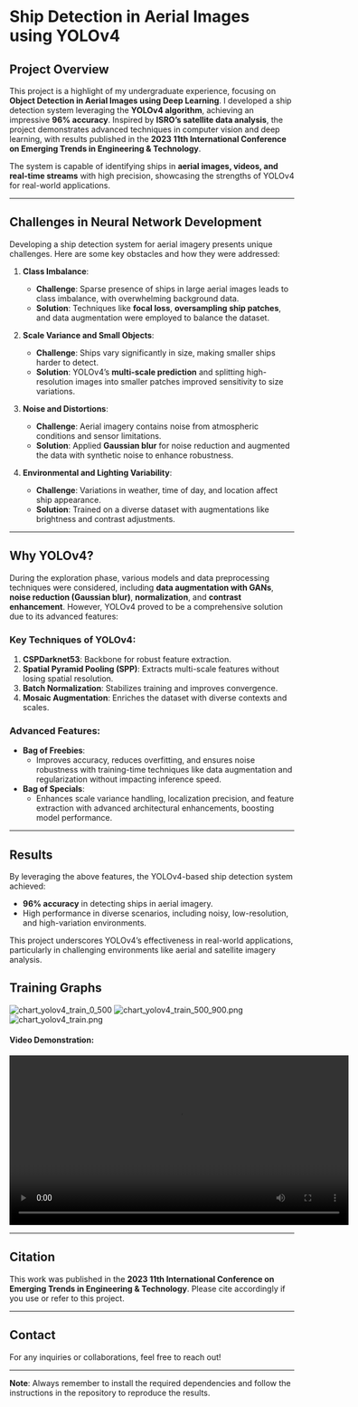 # Ship Detection in Aerial Images using YOLOv4

## Project Overview
This project is a highlight of my undergraduate experience, focusing on **Object Detection in Aerial Images using Deep Learning**. I developed a ship detection system leveraging the **YOLOv4 algorithm**, achieving an impressive **96% accuracy**. Inspired by **ISRO’s satellite data analysis**, the project demonstrates advanced techniques in computer vision and deep learning, with results published in the **2023 11th International Conference on Emerging Trends in Engineering & Technology**.

The system is capable of identifying ships in **aerial images, videos, and real-time streams** with high precision, showcasing the strengths of YOLOv4 for real-world applications.

---

## Challenges in Neural Network Development
Developing a ship detection system for aerial imagery presents unique challenges. Here are some key obstacles and how they were addressed:

1. **Class Imbalance**:
   - **Challenge**: Sparse presence of ships in large aerial images leads to class imbalance, with overwhelming background data.
   - **Solution**: Techniques like **focal loss**, **oversampling ship patches**, and data augmentation were employed to balance the dataset.

2. **Scale Variance and Small Objects**:
   - **Challenge**: Ships vary significantly in size, making smaller ships harder to detect.
   - **Solution**: YOLOv4’s **multi-scale prediction** and splitting high-resolution images into smaller patches improved sensitivity to size variations.

3. **Noise and Distortions**:
   - **Challenge**: Aerial imagery contains noise from atmospheric conditions and sensor limitations.
   - **Solution**: Applied **Gaussian blur** for noise reduction and augmented the data with synthetic noise to enhance robustness.

4. **Environmental and Lighting Variability**:
   - **Challenge**: Variations in weather, time of day, and location affect ship appearance.
   - **Solution**: Trained on a diverse dataset with augmentations like brightness and contrast adjustments.

---

## Why YOLOv4?
During the exploration phase, various models and data preprocessing techniques were considered, including **data augmentation with GANs**, **noise reduction (Gaussian blur)**, **normalization**, and **contrast enhancement**. However, YOLOv4 proved to be a comprehensive solution due to its advanced features:

### Key Techniques of YOLOv4:
1. **CSPDarknet53**: Backbone for robust feature extraction.
2. **Spatial Pyramid Pooling (SPP)**: Extracts multi-scale features without losing spatial resolution.
3. **Batch Normalization**: Stabilizes training and improves convergence.
4. **Mosaic Augmentation**: Enriches the dataset with diverse contexts and scales.

### Advanced Features:
- **Bag of Freebies**:
  - Improves accuracy, reduces overfitting, and ensures noise robustness with training-time techniques like data augmentation and regularization without impacting inference speed.
- **Bag of Specials**:
  - Enhances scale variance handling, localization precision, and feature extraction with advanced architectural enhancements, boosting model performance.

---

## Results
By leveraging the above features, the YOLOv4-based ship detection system achieved:
- **96% accuracy** in detecting ships in aerial imagery.
- High performance in diverse scenarios, including noisy, low-resolution, and high-variation environments.

This project underscores YOLOv4’s effectiveness in real-world applications, particularly in challenging environments like aerial and satellite imagery analysis.

## Training Graphs

![chart_yolov4_train_0_500](chart_yolov4_train_0_500.png "chart_yolov4_train_0_500")
![chart_yolov4_train_500_900.png](chart_yolov4_train_500_900.png "chart_yolov4_train_500_900.png")
![chart_yolov4_train.png](chart_yolov4_train.png "chart_yolov4_train.png")

#### Video Demonstration:
<video width="600" controls>
  <source src="Output\output.mp4" type="video/mp4">
  Your browser does not support the video tag.
</video>


---

## Citation
This work was published in the **2023 11th International Conference on Emerging Trends in Engineering & Technology**. Please cite accordingly if you use or refer to this project.

---

## Contact
For any inquiries or collaborations, feel free to reach out!

---

**Note**: Always remember to install the required dependencies and follow the instructions in the repository to reproduce the results.